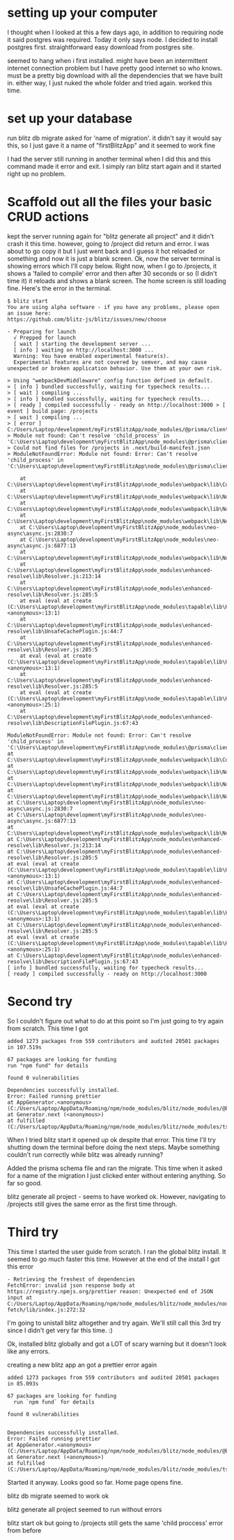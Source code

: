 # setting up your computer

I thought when I looked at this a few days ago, in addition to requiring node it said postgres was required. Today it only says node. I decided to install postgres first. straightforward easy download from postgres site.

seemed to hang when i first installed. might have been an intermittent internet connection problem but I have pretty good internet so who knows. must be a pretty big download with all the dependencies that we have built in. either way, I just nuked the whole folder and tried again. worked this time.

# set up your database

run blitz db migrate asked for 'name of migration'. it didn't say it would say this, so I just gave it a name of "firstBlitzApp" and it seemed to work fine

I had the server still running in another terminal when I did this and this command made it error and exit. I simply ran blitz start again and it started right up no problem.

# Scaffold out all the files your basic CRUD actions

kept the server running again for "blitz generate all project" and it didn't crash it this time. however, going to /project did return and error. I was about to go copy it but I just went back and I guess it hot reloaded or something and now it is just a blank screen. Ok, now the server terminal is showing errors which I'll copy below. Right now, when I go to /projects, it shows a 'failed to compile' error and then after 30 seconds or so (I didn't time it) it reloads and shows a blank screen. The home screen is still loading fine. Here's the error in the terminal.

```
$ blitz start
You are using alpha software - if you have any problems, please open an issue here:
https://github.com/blitz-js/blitz/issues/new/choose

- Preparing for launch
  √ Prepped for launch
  [ wait ] starting the development server ...
  [ info ] waiting on http://localhost:3000 ...
  Warning: You have enabled experimental feature(s).
  Experimental features are not covered by semver, and may cause unexpected or broken application behavior. Use them at your own risk.

> Using "webpackDevMiddleware" config function defined in default.
> [ info ] bundled successfully, waiting for typecheck results...
> [ wait ] compiling ...
> [ info ] bundled successfully, waiting for typecheck results...
> [ ready ] compiled successfully - ready on http://localhost:3000 > [ event ] build page: /projects
> [ wait ] compiling ...
> [ error ] C:/Users/Laptop/development/myFirstBlitzApp/node_modules/@prisma/client/runtime/index.js
> Module not found: Can't resolve 'child_process' in 'C:\Users\Laptop\development\myFirstBlitzApp\node_modules\@prisma\client\runtime'
> Could not find files for /projects in .next/build-manifest.json
> ModuleNotFoundError: Module not found: Error: Can't resolve 'child_process' in 'C:\Users\Laptop\development\myFirstBlitzApp\node_modules\@prisma\client\runtime'

    at C:\Users\Laptop\development\myFirstBlitzApp\node_modules\webpack\lib\Compilation.js:925:10
    at C:\Users\Laptop\development\myFirstBlitzApp\node_modules\webpack\lib\NormalModuleFactory.js:401:22
    at C:\Users\Laptop\development\myFirstBlitzApp\node_modules\webpack\lib\NormalModuleFactory.js:130:21
    at C:\Users\Laptop\development\myFirstBlitzApp\node_modules\webpack\lib\NormalModuleFactory.js:224:22
    at C:\Users\Laptop\development\myFirstBlitzApp\node_modules\neo-async\async.js:2830:7
    at C:\Users\Laptop\development\myFirstBlitzApp\node_modules\neo-async\async.js:6877:13
    at C:\Users\Laptop\development\myFirstBlitzApp\node_modules\webpack\lib\NormalModuleFactory.js:214:25
    at C:\Users\Laptop\development\myFirstBlitzApp\node_modules\enhanced-resolve\lib\Resolver.js:213:14
    at C:\Users\Laptop\development\myFirstBlitzApp\node_modules\enhanced-resolve\lib\Resolver.js:285:5
    at eval (eval at create (C:\Users\Laptop\development\myFirstBlitzApp\node_modules\tapable\lib\HookCodeFactory.js:33:10), <anonymous>:13:1)
    at C:\Users\Laptop\development\myFirstBlitzApp\node_modules\enhanced-resolve\lib\UnsafeCachePlugin.js:44:7
    at C:\Users\Laptop\development\myFirstBlitzApp\node_modules\enhanced-resolve\lib\Resolver.js:285:5
    at eval (eval at create (C:\Users\Laptop\development\myFirstBlitzApp\node_modules\tapable\lib\HookCodeFactory.js:33:10), <anonymous>:13:1)
    at C:\Users\Laptop\development\myFirstBlitzApp\node_modules\enhanced-resolve\lib\Resolver.js:285:5
    at eval (eval at create (C:\Users\Laptop\development\myFirstBlitzApp\node_modules\tapable\lib\HookCodeFactory.js:33:10), <anonymous>:25:1)
    at C:\Users\Laptop\development\myFirstBlitzApp\node_modules\enhanced-resolve\lib\DescriptionFilePlugin.js:67:43

ModuleNotFoundError: Module not found: Error: Can't resolve 'child_process' in 'C:\Users\Laptop\development\myFirstBlitzApp\node_modules\@prisma\client\runtime'
at C:\Users\Laptop\development\myFirstBlitzApp\node_modules\webpack\lib\Compilation.js:925:10
at C:\Users\Laptop\development\myFirstBlitzApp\node_modules\webpack\lib\NormalModuleFactory.js:401:22
at C:\Users\Laptop\development\myFirstBlitzApp\node_modules\webpack\lib\NormalModuleFactory.js:130:21
at C:\Users\Laptop\development\myFirstBlitzApp\node_modules\webpack\lib\NormalModuleFactory.js:224:22
at C:\Users\Laptop\development\myFirstBlitzApp\node_modules\neo-async\async.js:2830:7
at C:\Users\Laptop\development\myFirstBlitzApp\node_modules\neo-async\async.js:6877:13
at C:\Users\Laptop\development\myFirstBlitzApp\node_modules\webpack\lib\NormalModuleFactory.js:214:25
at C:\Users\Laptop\development\myFirstBlitzApp\node_modules\enhanced-resolve\lib\Resolver.js:213:14
at C:\Users\Laptop\development\myFirstBlitzApp\node_modules\enhanced-resolve\lib\Resolver.js:285:5
at eval (eval at create (C:\Users\Laptop\development\myFirstBlitzApp\node_modules\tapable\lib\HookCodeFactory.js:33:10), <anonymous>:13:1)
at C:\Users\Laptop\development\myFirstBlitzApp\node_modules\enhanced-resolve\lib\UnsafeCachePlugin.js:44:7
at C:\Users\Laptop\development\myFirstBlitzApp\node_modules\enhanced-resolve\lib\Resolver.js:285:5
at eval (eval at create (C:\Users\Laptop\development\myFirstBlitzApp\node_modules\tapable\lib\HookCodeFactory.js:33:10), <anonymous>:13:1)
at C:\Users\Laptop\development\myFirstBlitzApp\node_modules\enhanced-resolve\lib\Resolver.js:285:5
at eval (eval at create (C:\Users\Laptop\development\myFirstBlitzApp\node_modules\tapable\lib\HookCodeFactory.js:33:10), <anonymous>:25:1)
at C:\Users\Laptop\development\myFirstBlitzApp\node_modules\enhanced-resolve\lib\DescriptionFilePlugin.js:67:43
[ info ] bundled successfully, waiting for typecheck results...
[ ready ] compiled successfully - ready on http://localhost:3000
```

# Second try

So I couldn't figure out what to do at this point so I'm just going to try again from scratch. This time I got

```
added 1273 packages from 559 contributors and audited 20501 packages in 107.519s

67 packages are looking for funding
run "npm fund" for details

found 0 vulnerabilities

Dependencies successfully installed.
Error: Failed running prettier
at AppGenerator.<anonymous> (C:/Users/Laptop/AppData/Roaming/npm/node_modules/blitz/node_modules/@blitzjs/cli/lib/src/generators/app.js:68:23)
at Generator.next (<anonymous>)
at fulfilled (C:/Users/Laptop/AppData/Roaming/npm/node_modules/blitz/node_modules/tslib/tslib.js:110:62)
```

When I tried blitz start it opened up ok despite that error. This time I'll try shutting down the terminal before doing the next steps. Maybe something couldn't run correctly while blitz was already running?

Added the prisma schema file and ran the migrate. This time when it asked for a name of the migration I just clicked enter without entering anything. So far so good.

blitz generate all project - seems to have worked ok. However, navigating to /projects still gives the same error as the first time through.

# Third try

This time I started the user guide from scratch. I ran the global blitz install. It seemed to go much faster this time. However at the end of the install I got this error

```
- Retrieving the freshest of dependencies
FetchError: invalid json response body at https://registry.npmjs.org/prettier reason: Unexpected end of JSON input at C:/Users/Laptop/AppData/Roaming/npm/node_modules/blitz/node_modules/node-fetch/lib/index.js:272:32
```

I'm going to unistall blitz altogether and try again. We'll still call this 3rd try since I didn't get very far this time. :)

Ok, installed blitz globally and got a LOT of scary warning but it doesn't look like any errors.

creating a new blitz app an got a prettier error again

```
added 1273 packages from 559 contributors and audited 20501 packages in 85.093s

67 packages are looking for funding
  run `npm fund` for details

found 0 vulnerabilities


Dependencies successfully installed.
Error: Failed running prettier
at AppGenerator.<anonymous> (C:/Users/Laptop/AppData/Roaming/npm/node_modules/blitz/node_modules/@blitzjs/cli/lib/src/generators/app.js:68:23)
at Generator.next (<anonymous>)
at fulfilled (C:/Users/Laptop/AppData/Roaming/npm/node_modules/blitz/node_modules/tslib/tslib.js:110:62)
```
Started it anyway.  Looks good so far.  Home page opens fine.

blitz db migrate seemed to work ok

blitz generate all project seemed to run without errors

blitz start ok but going to /projects still gets the same 'child proccess' error from before

